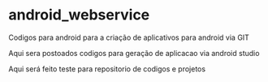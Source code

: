 # android_webservice
Codigos para android para a criação de aplicativos para android via GIT


Aqui sera postoados codigos para geração de aplicacao via android studio

Aqui será feito teste para repositorio de codigos e projetos
